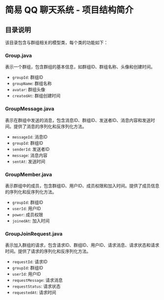 # 简易 QQ 聊天系统 - 项目结构简介

## 目录说明

该目录包含与群组相关的模型类，每个类的功能如下：

### Group.java

表示一个群组，包含群组的基本信息，如群组ID、群组名称、头像和创建时间。

- `groupId`: 群组ID
- `groupName`: 群组名称
- `avatar`: 群组头像
- `createdAt`: 群组创建时间

### GroupMessage.java

表示在群组中发送的消息，包含消息ID、群组ID、发送者ID、消息内容和发送时间。提供了消息的序列化和反序列化方法。

- `messageId`: 消息ID
- `groupId`: 群组ID
- `senderId`: 发送者ID
- `message`: 消息内容
- `sentAt`: 发送时间

### GroupMember.java

表示群组中的成员，包含群组ID、用户ID、成员权限和加入时间。提供了成员信息的序列化和反序列化方法。

- `groupId`: 群组ID
- `userId`: 用户ID
- `power`: 成员权限
- `joinedAt`: 加入时间

### GroupJoinRequest.java

表示加入群组的请求，包含请求ID、群组ID、用户ID、请求消息、请求状态和请求时间。提供了请求的序列化和反序列化方法。

- `requestId`: 请求ID
- `groupId`: 群组ID
- `userId`: 用户ID
- `requestMessage`: 请求消息
- `requestStatus`: 请求状态
- `requestedAt`: 请求时间
